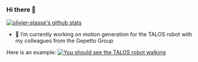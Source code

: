 ### Hi there 👋

<!--
**olivier-stasse/olivier-stasse** is a ✨ _special_ ✨ repository because its `README.md` (this file) appears on your GitHub profile.

Here are some ideas to get you started:

- 🔭 I’m currently working on ...
- 🌱 I’m currently learning ...
- 👯 I’m looking to collaborate on ...
- 🤔 I’m looking for help with ...
- 💬 Ask me about ...
- 📫 How to reach me: ...
- 😄 Pronouns: ...
- ⚡ Fun fact: ...
-->
[![olivier-stasse's github stats](https://github-readme-stats.vercel.app/api?username=olivier-stasse)](https://github.com/olivier-stasse)

- 🔭 I’m currently working on motion generation for the TALOS robot with my colleagues from the Gepetto Group

Here is an example:
[![You should see the TALOS robot walking](https://img.youtube.com/vi/MmV-DpzeUHI/0.jpg)](https://www.youtube.com/watch?v=MmV-DpzeUHI)
